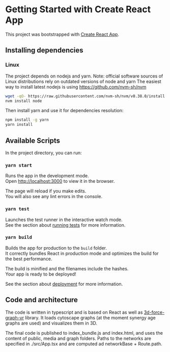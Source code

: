 # Getting Started with Create React App

This project was bootstrapped with [Create React App](https://github.com/facebook/create-react-app).

## Installing dependencies ##

### Linux ###

The project depends on nodejs and yarn. Note: official software sources of Linux distributions rely on outdated versions of node and yarn
The easiest way to install latest nodejs is using https://github.com/nvm-sh/nvm
```bash
wget -qO- https://raw.githubusercontent.com/nvm-sh/nvm/v0.38.0/install.sh | bash
nvm install node
```
Then install yarn and use it for dependencies resolution:
```bash
npm install -g yarn
yarn install
```

## Available Scripts

In the project directory, you can run:

### `yarn start`

Runs the app in the development mode.\
Open [http://localhost:3000](http://localhost:3000) to view it in the browser.

The page will reload if you make edits.\
You will also see any lint errors in the console.

### `yarn test`

Launches the test runner in the interactive watch mode.\
See the section about [running tests](https://facebook.github.io/create-react-app/docs/running-tests) for more information.

### `yarn build`

Builds the app for production to the `build` folder.\
It correctly bundles React in production mode and optimizes the build for the best performance.

The build is minified and the filenames include the hashes.\
Your app is ready to be deployed!

See the section about [deployment](https://facebook.github.io/create-react-app/docs/deployment) for more information.


## Code and architecture

The code is written in typescript and is based on React as well as [3d-force-graph-vr](https://vasturiano.github.io) library.
It loads cytoscape graphs (at the moment synergy age graphs are used) and visualizes them in 3D.

The final code is published to index_bundle.js and index.html, and uses the content of public, media and graph folders.
Paths to the networks are specified in  ./src/App.tsx and are computed ad networkBase + Route.path.